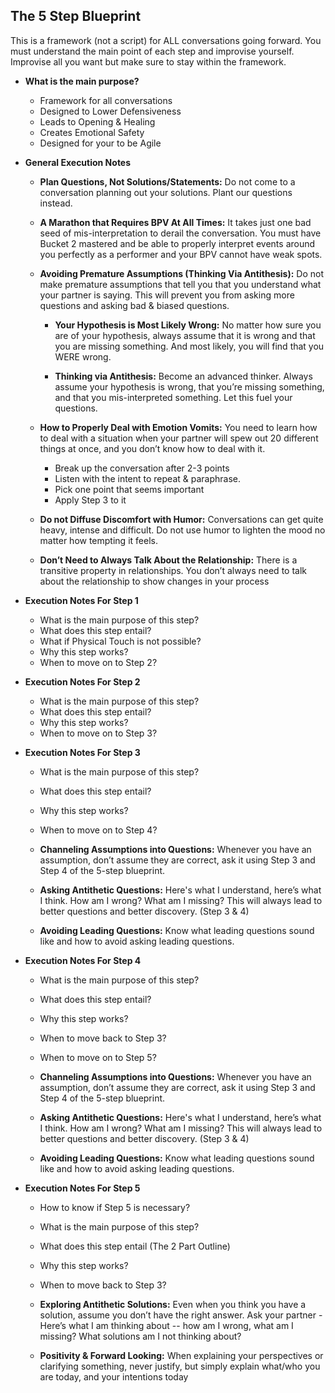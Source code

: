 ## The 5 Step Blueprint 

This is a framework (not a script) for ALL conversations going forward. You must understand the main point of each step and improvise yourself. Improvise all you want but make sure to stay within the framework.

* **What is the main purpose?**
  * Framework for all conversations
  * Designed to Lower Defensiveness
  * Leads to Opening & Healing
  * Creates Emotional Safety
  * Designed for your to be Agile

* **General Execution Notes**
  * **Plan Questions, Not Solutions/Statements:** Do not come
to a conversation planning out your solutions. Plant our questions instead.

  * **A Marathon that Requires BPV At All Times:** It takes just one bad seed of mis-interpretation to derail the conversation. You must have Bucket 2 mastered and be able to properly interpret events around you perfectly as a performer and your BPV cannot have weak spots.

  * **Avoiding Premature Assumptions (Thinking Via Antithesis):** Do not make premature assumptions that tell you that you understand what your partner is saying. This will prevent you from asking more questions and asking bad & biased questions.

      * **Your Hypothesis is Most Likely Wrong:** No matter how sure you are of your hypothesis, always assume that it is wrong and that you are missing something. And most likely, you will find that you WERE wrong.

      * **Thinking via Antithesis:** Become an advanced thinker. Always assume your hypothesis is wrong, that you’re missing something, and that you mis-interpreted something. Let this fuel your questions.

  * **How to Properly Deal with Emotion Vomits:** You need to learn how to deal with a situation when your partner will spew out 20 different things at once, and you don’t know how to deal with it.

     * Break up the conversation after 2-3 points
     * Listen with the intent to repeat & paraphrase.
     * Pick one point that seems important
     * Apply Step 3 to it

  * **Do not Diffuse Discomfort with Humor:** Conversations can get quite heavy, intense and difficult. Do not use humor to lighten the mood no matter how tempting it feels.

  * **Don’t Need to Always Talk About the Relationship:** There is a transitive property in relationships. You don’t always need to talk about the relationship to show changes in your process

 * **Execution Notes For Step 1**
   * What is the main purpose of this step?
   * What does this step entail?
   * What if Physical Touch is not possible?
   * Why this step works?
   * When to move on to Step 2?

 * **Execution Notes For Step 2**
   * What is the main purpose of this step?
   * What does this step entail?
   * Why this step works?
   * When to move on to Step 3?

 * **Execution Notes For Step 3**
   * What is the main purpose of this step?
   * What does this step entail?
   * Why this step works?
   * When to move on to Step 4?

   * **Channeling Assumptions into Questions:** Whenever you have an assumption, don’t assume they are correct, ask it using Step 3 and Step 4 of the 5-step blueprint.

   * **Asking Antithetic Questions:** Here's what I understand, here’s what I think. How am I wrong? What am I missing? This will always lead to better questions and better discovery. (Step 3 & 4)

   * **Avoiding Leading Questions:** Know what leading questions sound like and how to avoid asking leading questions.

* **Execution Notes For Step 4**
  * What is the main purpose of this step?
  * What does this step entail?
  * Why this step works?
  * When to move back to Step 3?
  * When to move on to Step 5?

  * **Channeling Assumptions into Questions:** Whenever you have an assumption, don’t assume they are correct, ask it using Step 3 and Step 4 of the 5-step blueprint.

  * **Asking Antithetic Questions:** Here's what I understand, here’s what I think. How am I wrong? What am I missing? This will always lead to better questions and better discovery. (Step 3 & 4)

  * **Avoiding Leading Questions:** Know what leading questions sound like and how to avoid asking leading questions.

* **Execution Notes For Step 5**
  * How to know if Step 5 is necessary?
  * What is the main purpose of this step?
  * What does this step entail (The 2 Part Outline)
  * Why this step works?
  * When to move back to Step 3?

  * **Exploring Antithetic Solutions:** ​Even when you think you have a solution, assume you don’t have the right answer. Ask your partner - Here’s what I am thinking about -- how am I wrong, what am I missing? What solutions am I not thinking about?

  * **Positivity & Forward Looking:** ​When explaining your perspectives or clarifying something, never justify, but simply explain what/who you are today, and your intentions today
